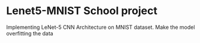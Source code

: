 # Lenet5-MNIST School project
Implementing LeNet-5 CNN Architecture on MNIST dataset.
Make the model overfitting the data

